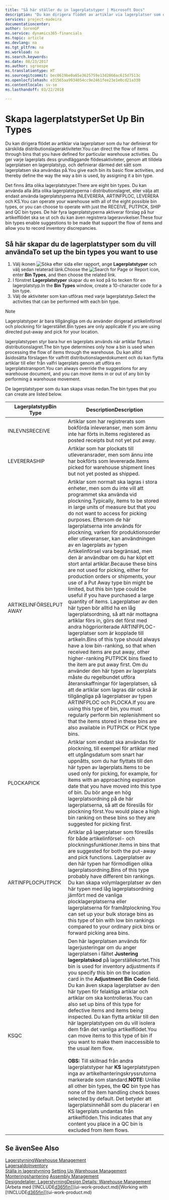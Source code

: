 ```yaml
---
title: "Så här ställer du in lagerplatstyper | Microsoft Docs"
description: "Du kan dirigera flödet av artiklar via lagerplatser som du har definierat för särskilda distributionslageraktiviteter. Du ger varje lagerplats dess grundläggande flödesaktiviteter, genom att tilldela lagerplatsen en lagerplatstyp, och definierar därmed det sätt som lagerplatsen ska användas på."
services: project-madeira
documentationcenter: 
author: SorenGP
ms.service: dynamics365-financials
ms.topic: article
ms.devlang: na
ms.tgt_pltfrm: na
ms.workload: na
ms.search.keywords: 
ms.date: 08/23/2017
ms.author: sgroespe
ms.translationtype: HT
ms.sourcegitcommit: bec0619be0a65e3625759e13d2866ac615d7513c
ms.openlocfilehash: e31565aa9934054cc9e2461fee23e1e0cd21a330
ms.contentlocale: sv-se
ms.lasthandoff: 03/22/2018

---
```

# <a name="set-up-bin-types"></a><span data-ttu-id="fd8ac-104">Skapa lagerplatstyper</span><span class="sxs-lookup"><span data-stu-id="fd8ac-104">Set Up Bin Types</span></span>
<span data-ttu-id="fd8ac-105">Du kan dirigera flödet av artiklar via lagerplatser som du har definierat för särskilda distributionslageraktiviteter.</span><span class="sxs-lookup"><span data-stu-id="fd8ac-105">You can direct the flow of items through bins that you have defined for particular warehouse activities.</span></span> <span data-ttu-id="fd8ac-106">Du ger varje lagerplats dess grundläggande flödesaktiviteter, genom att tilldela lagerplatsen en lagerplatstyp, och definierar därmed det sätt som lagerplatsen ska användas på.</span><span class="sxs-lookup"><span data-stu-id="fd8ac-106">You give each bin its basic flow activities, and thereby define the way the way a bin is used, by assigning it a bin type.</span></span>  

<span data-ttu-id="fd8ac-107">Det finns åtta olika lagerplatstyper.</span><span class="sxs-lookup"><span data-stu-id="fd8ac-107">There are eight bin types.</span></span> <span data-ttu-id="fd8ac-108">Du kan använda alla åtta olika lagerplatstyperna i distributionslagret, eller välja att endast använda lagerplatstyperna INLEVERERA, ARTINFPLOC, LEVERERA och KS.</span><span class="sxs-lookup"><span data-stu-id="fd8ac-108">You can operate your warehouse with all of the eight possible bin types, or you can choose to operate with just the RECEIVE, PUTPICK, SHIP and QC bin types.</span></span> <span data-ttu-id="fd8ac-109">De här fyra lagerplatstyperna aktiverar förslag på hur artikelflödet ska se ut och du kan även registrera lageravvikelser.</span><span class="sxs-lookup"><span data-stu-id="fd8ac-109">These four bin types enable suggestions to be made that support the flow of items and allow you to record inventory discrepancies.</span></span>  

## <a name="to-set-up-the-bin-types-you-want-to-use"></a><span data-ttu-id="fd8ac-110">Så här skapar du de lagerplatstyper som du vill använda</span><span class="sxs-lookup"><span data-stu-id="fd8ac-110">To set up the bin types you want to use</span></span>  
1.  <span data-ttu-id="fd8ac-111">Välj ikonen ![Söka efter sida eller rapport](media/ui-search/search_small.png "Ikonen Söka efter sida eller rapport"), ange **Lagerplatstyper** och välj sedan relaterad länk.</span><span class="sxs-lookup"><span data-stu-id="fd8ac-111">Choose the ![Search for Page or Report](media/ui-search/search_small.png "Search for Page or Report icon") icon, enter **Bin Types**, and then choose the related link.</span></span>  
2.  <span data-ttu-id="fd8ac-112">I fönstret **Lagerplatstyper** skapar du en kod på tio tecken för en lagerplatstyp.</span><span class="sxs-lookup"><span data-stu-id="fd8ac-112">In the **Bin Types** window, create a 10-character code for a bin type.</span></span>  
3.  <span data-ttu-id="fd8ac-113">Välj de aktiviteter som kan utföras med varje lagerplatstyp.</span><span class="sxs-lookup"><span data-stu-id="fd8ac-113">Select the activities that can be performed with each bin type.</span></span>  

> [!NOTE]  
>  <span data-ttu-id="fd8ac-114">Lagerplatstyper är bara tillgängliga om du använder dirigerad artikelinförsel och plockning för lagerstället.</span><span class="sxs-lookup"><span data-stu-id="fd8ac-114">Bin types are only applicable if you are using directed put-away and pick for your location.</span></span>  

<span data-ttu-id="fd8ac-115">lagerplatstypen styr bara hur en lagerplats används när artiklar flyttas i distributionslagret.</span><span class="sxs-lookup"><span data-stu-id="fd8ac-115">The bin type determines only how a bin is used when processing the flow of items through the warehouse.</span></span> <span data-ttu-id="fd8ac-116">Du kan alltid åsidosätta förslagen för valfritt distributionslagerdokument och du kan flytta artiklar till eller från valfri lagerplats genom att utföra en lagerplatstransport.</span><span class="sxs-lookup"><span data-stu-id="fd8ac-116">You can always override the suggestions for any warehouse document, and you can move items in or out of any bin by performing a warehouse movement.</span></span>  

<span data-ttu-id="fd8ac-117">De lagerplatstyper som du kan skapa visas nedan.</span><span class="sxs-lookup"><span data-stu-id="fd8ac-117">The bin types that you can create are listed below.</span></span>  

|<span data-ttu-id="fd8ac-118">Lagerplatstyp</span><span class="sxs-lookup"><span data-stu-id="fd8ac-118">Bin Type</span></span>|<span data-ttu-id="fd8ac-119">Description</span><span class="sxs-lookup"><span data-stu-id="fd8ac-119">Description</span></span>|  
|------------------|---------------------------------------|  
|<span data-ttu-id="fd8ac-120">INLEVNS</span><span class="sxs-lookup"><span data-stu-id="fd8ac-120">RECEIVE</span></span>|<span data-ttu-id="fd8ac-121">Artiklar som har registrerats som bokförda inleveranser, men som ännu inte har förts in.</span><span class="sxs-lookup"><span data-stu-id="fd8ac-121">Items registered as posted receipts but not yet put away.</span></span>|  
|<span data-ttu-id="fd8ac-122">LEVERERA</span><span class="sxs-lookup"><span data-stu-id="fd8ac-122">SHIP</span></span>|<span data-ttu-id="fd8ac-123">Artiklar som har plockats till utleveransrader, men som ännu inte har bokförts som levererade.</span><span class="sxs-lookup"><span data-stu-id="fd8ac-123">Items picked for warehouse shipment lines but not yet posted as shipped.</span></span>|  
|<span data-ttu-id="fd8ac-124">ARTIKELINFÖRSEL</span><span class="sxs-lookup"><span data-stu-id="fd8ac-124">PUT AWAY</span></span>|<span data-ttu-id="fd8ac-125">Artiklar som normalt ska lagras i stora enheter, men som du inte vill att programmet ska använda vid plockning.</span><span class="sxs-lookup"><span data-stu-id="fd8ac-125">Typically, items to be stored in large units of measure but that you do not want to access for picking purposes.</span></span> <span data-ttu-id="fd8ac-126">Eftersom de här lagerplatserna inte används för plockning, varken för produktionsorder eller utleveranser, kan användningen av en lagerplats av typen Artikelinförsel vara begränsad, men den är användbar om du har köpt ett stort antal artiklar.</span><span class="sxs-lookup"><span data-stu-id="fd8ac-126">Because these bins are not used for picking, either for production orders or shipments, your use of a Put Away type bin might be limited, but this bin type could be useful if you have purchased a large quantity of items.</span></span> <span data-ttu-id="fd8ac-127">Lagerplatser av den här typen bör alltid ha en låg lagerplatsordning, så att när mottagna artiklar förs in, görs det först med andra högprioriterade ARTINFPLOC-lagerplatser som är kopplade till artikeln.</span><span class="sxs-lookup"><span data-stu-id="fd8ac-127">Bins of this type should always have a low bin-ranking, so that when received items are put away, other higher-ranking PUTPICK bins fixed to the item are put away first.</span></span> <span data-ttu-id="fd8ac-128">Om du använder den här typen av lagerplats måste du regelbundet utföra återanskaffningar för lagerplatsen, så att de artiklar som lagras där också är tillgängliga på lagerplatser av typen ARTINFPLOC och PLOCKA.</span><span class="sxs-lookup"><span data-stu-id="fd8ac-128">If you are using this type of bin, you must regularly perform bin replenishment so that the items stored in these bins are also available in PUTPICK or PICK type bins.</span></span>|  
|<span data-ttu-id="fd8ac-129">PLOCKA</span><span class="sxs-lookup"><span data-stu-id="fd8ac-129">PICK</span></span>|<span data-ttu-id="fd8ac-130">Artiklar som endast ska användas för plockning, till exempel för artiklar med ett utgångsdatum som snart har uppnåtts, som du har flyttats till den här typen av lagerplats.</span><span class="sxs-lookup"><span data-stu-id="fd8ac-130">Items to be used only for picking, for example, for items with an approaching expiration date that you have moved into this type of bin.</span></span> <span data-ttu-id="fd8ac-131">Du bör ange en hög lagerplatsordning på de här lagerplatserna, så att de föreslås för plockning först.</span><span class="sxs-lookup"><span data-stu-id="fd8ac-131">You would place a high bin ranking on these bins so they are suggested for picking first.</span></span>|  
|<span data-ttu-id="fd8ac-132">ARTINFPLOC</span><span class="sxs-lookup"><span data-stu-id="fd8ac-132">PUTPICK</span></span>|<span data-ttu-id="fd8ac-133">Artiklar på lagerplatser som föreslås för både artikelinförsel- och plockningsfunktioner.</span><span class="sxs-lookup"><span data-stu-id="fd8ac-133">Items in bins that are suggested for both the put-away and pick functions.</span></span> <span data-ttu-id="fd8ac-134">Lagerplatser av den här typen har förmodligen olika lagerplatsordning.</span><span class="sxs-lookup"><span data-stu-id="fd8ac-134">Bins of this type probably have different bin rankings.</span></span> <span data-ttu-id="fd8ac-135">Du kan skapa volymlagerplatser av den här typen med låg lagerplatsordning jämfört med de vanliga plocklagerplatserna eller lagerplatserna för framåtplockning.</span><span class="sxs-lookup"><span data-stu-id="fd8ac-135">You can set up your bulk storage bins as this type of bin with low bin rankings compared to your ordinary pick bins or forward picking area bins.</span></span>|  
|<span data-ttu-id="fd8ac-136">KS</span><span class="sxs-lookup"><span data-stu-id="fd8ac-136">QC</span></span>|<span data-ttu-id="fd8ac-137">Den här lagerplatsen används för lagerjusteringar om du anger lagerplatsen i fältet **Justering lagerplatskod** på lagerställekortet.</span><span class="sxs-lookup"><span data-stu-id="fd8ac-137">This bin is used for inventory adjustments if you specify this bin on the location card in the **Adjustment Bin Code** field.</span></span> <span data-ttu-id="fd8ac-138">Du kan även skapa lagerplatser av den här typen för felaktiga artiklar och artiklar om ska kontrolleras.</span><span class="sxs-lookup"><span data-stu-id="fd8ac-138">You can also set up bins of this type for defective items and items being inspected.</span></span> <span data-ttu-id="fd8ac-139">Du kan flytta artiklar till den här lagerplatstypen om du vill isolera dem från det vanliga artikelflödet.</span><span class="sxs-lookup"><span data-stu-id="fd8ac-139">You can move items to this type of bin if you want to make them inaccessible to the usual item flow.</span></span><br /><br /> <span data-ttu-id="fd8ac-140">**OBS:** Till skillnad från andra lagerplatstyper har **KS** lagerplatstypen inga av artikelhanteringskryssrutorna markerade som standard.</span><span class="sxs-lookup"><span data-stu-id="fd8ac-140">**NOTE:** Unlike all other bin types, the **QC** bin type has none of the item handling check boxes selected by default.</span></span> <span data-ttu-id="fd8ac-141">Det betyder att lagerplatsinnehåll som du placerar i en KS lagerplats undantas från artikelflöden.</span><span class="sxs-lookup"><span data-stu-id="fd8ac-141">This indicates that any content you place in a QC bin is excluded from item flows.</span></span>|  

## <a name="see-also"></a><span data-ttu-id="fd8ac-142">Se även</span><span class="sxs-lookup"><span data-stu-id="fd8ac-142">See Also</span></span>
[<span data-ttu-id="fd8ac-143">Lagerstyrning</span><span class="sxs-lookup"><span data-stu-id="fd8ac-143">Warehouse Management</span></span>](warehouse-manage-warehouse.md)  
[<span data-ttu-id="fd8ac-144">Lagersaldo</span><span class="sxs-lookup"><span data-stu-id="fd8ac-144">Inventory</span></span>](inventory-manage-inventory.md)  
<span data-ttu-id="fd8ac-145">[Ställa in lagerstyrning](warehouse-setup-warehouse.md)   </span><span class="sxs-lookup"><span data-stu-id="fd8ac-145">[Setting Up Warehouse Management](warehouse-setup-warehouse.md)   </span></span>  
<span data-ttu-id="fd8ac-146">[Monteringshantering](assembly-assemble-items.md)  </span><span class="sxs-lookup"><span data-stu-id="fd8ac-146">[Assembly Management](assembly-assemble-items.md)  </span></span>  
[<span data-ttu-id="fd8ac-147">Designdetaljer: Lagerstyrning</span><span class="sxs-lookup"><span data-stu-id="fd8ac-147">Design Details: Warehouse Management</span></span>](design-details-warehouse-management.md)  
<span data-ttu-id="fd8ac-148">[Arbeta med [!INCLUDE[d365fin](includes/d365fin_md.md)]](ui-work-product.md)</span><span class="sxs-lookup"><span data-stu-id="fd8ac-148">[Working with [!INCLUDE[d365fin](includes/d365fin_md.md)]](ui-work-product.md)</span></span>


